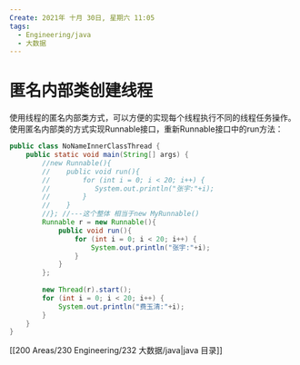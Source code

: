 ```yaml
---
Create: 2021年 十月 30日, 星期六 11:05
tags: 
  - Engineering/java
  - 大数据
---
```

# 匿名内部类创建线程

使用线程的匿名内部类方式，可以方便的实现每个线程执行不同的线程任务操作。使用匿名内部类的方式实现Runnable接口，重新Runnable接口中的run方法：

```java
public class NoNameInnerClassThread { 
    public static void main(String[] args) { 
        //new Runnable(){ 
        //    public void run(){ 
        //        for (int i = 0; i < 20; i++) { 
        //           System.out.println("张宇:"+i); 
        //        } 
        //    } 
        //}; //‐‐‐这个整体 相当于new MyRunnable()
        Runnable r = new Runnable(){ 
            public void run(){ 
                for (int i = 0; i < 20; i++) { 
                    System.out.println("张宇:"+i); 
                } 
            }
        };
        
        new Thread(r).start();
        for (int i = 0; i < 20; i++) { 
            System.out.println("费玉清:"+i); 
        }
    }
}
```

[[200 Areas/230 Engineering/232 大数据/java|java 目录]]